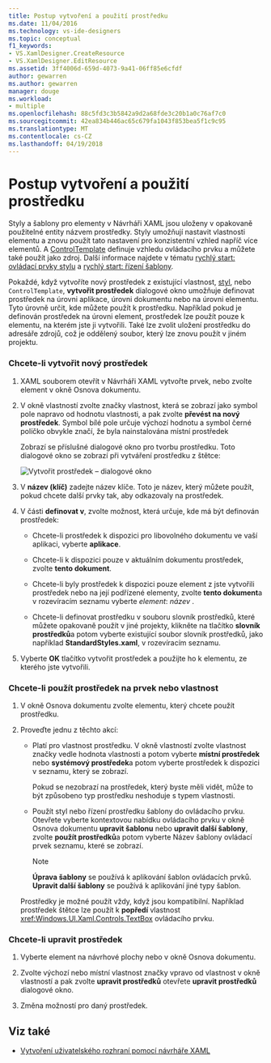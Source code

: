 ```yaml
---
title: Postup vytvoření a použití prostředku
ms.date: 11/04/2016
ms.technology: vs-ide-designers
ms.topic: conceptual
f1_keywords:
- VS.XamlDesigner.CreateResource
- VS.XamlDesigner.EditResource
ms.assetid: 3ff4006d-659d-4073-9a41-06ff85e6cfdf
author: gewarren
ms.author: gewarren
manager: douge
ms.workload:
- multiple
ms.openlocfilehash: 88c5fd3c3b5842a9d2a68fde3c20b1a0c76af7c0
ms.sourcegitcommit: 42ea834b446ac65c679fa1043f853bea5f1c9c95
ms.translationtype: MT
ms.contentlocale: cs-CZ
ms.lasthandoff: 04/19/2018
---
```

# <a name="how-to-create-and-apply-a-resource"></a>Postup vytvoření a použití prostředku
Styly a šablony pro elementy v Návrháři XAML jsou uloženy v opakovaně použitelné entity názvem prostředky. Styly umožňují nastavit vlastnosti elementu a znovu použít tato nastavení pro konzistentní vzhled napříč více elementů. A [ControlTemplate](http://msdn.microsoft.com/library/windows/apps/windows.ui.xaml.controls.controltemplate.aspx) definuje vzhledu ovládacího prvku a můžete také použít jako zdroj. Další informace najdete v tématu [rychlý start: ovládací prvky stylu](http://go.microsoft.com/fwlink/?LinkID=248239) a [rychlý start: řízení šablony](http://go.microsoft.com/fwlink/?LinkID=247982).

 Pokaždé, když vytvoříte nový prostředek z existující vlastnost, [styl](http://msdn.microsoft.com/library/windows/apps/windows.ui.xaml.style.aspx), nebo `ControlTemplate`, **vytvořit prostředek** dialogové okno umožňuje definovat prostředek na úrovni aplikace, úrovni dokumentu nebo na úrovni elementu. Tyto úrovně určit, kde můžete použít k prostředku. Například pokud je definován prostředek na úrovni element, prostředek lze použít pouze k elementu, na kterém jste ji vytvořili. Také lze zvolit uložení prostředku do adresáře zdrojů, což je oddělený soubor, který lze znovu použít v jiném projektu.

### <a name="to-create-a-new-resource"></a>Chcete-li vytvořit nový prostředek

1.  XAML souborem otevřít v Návrháři XAML vytvořte prvek, nebo zvolte element v okně Osnova dokumentu.

2.  V okně vlastností zvolte značky vlastnost, která se zobrazí jako symbol pole napravo od hodnotu vlastnosti, a pak zvolte **převést na nový prostředek**. Symbol bílé pole určuje výchozí hodnotu a symbol černé políčko obvykle značí, že byla nainstalována místní prostředek

     Zobrazí se příslušné dialogové okno pro tvorbu prostředku. Toto dialogové okno se zobrazí při vytváření prostředku z štětce:

     ![Vytvořit prostředek – dialogové okno](../designers/media/xaml_create_resource.png "xaml_create_resource")

3.  V **název (klíč)** zadejte název klíče. Toto je název, který můžete použít, pokud chcete další prvky tak, aby odkazovaly na prostředek.

4.  V části **definovat v**, zvolte možnost, která určuje, kde má být definován prostředek:

    -   Chcete-li prostředek k dispozici pro libovolného dokumentu ve vaší aplikaci, vyberte **aplikace**.

    -   Chcete-li k dispozici pouze v aktuálním dokumentu prostředek, zvolte **tento dokument**.

    -   Chcete-li byly prostředek k dispozici pouze element z jste vytvořili prostředek nebo na její podřízené elementy, zvolte **tento dokument**a v rozevíracím seznamu vyberte *element*: *název* .

    -   Chcete-li definovat prostředku v souboru slovník prostředků, které můžete opakovaně použít v jiné projekty, klikněte na tlačítko **slovník prostředků**a potom vyberte existující soubor slovník prostředků, jako například **StandardStyles.xaml**, v rozevíracím seznamu.

5.  Vyberte **OK** tlačítko vytvořit prostředek a použijte ho k elementu, ze kterého jste vytvořili.

### <a name="to-apply-a-resource-to-an-element-or-property"></a>Chcete-li použít prostředek na prvek nebo vlastnost

1.  V okně Osnova dokumentu zvolte elementu, který chcete použít prostředku.

2.  Proveďte jednu z těchto akcí:

    -   Platí pro vlastnost prostředku. V okně vlastností zvolte vlastnost značky vedle hodnota vlastnosti a potom vyberte **místní prostředek** nebo **systémový prostředek**a potom vyberte prostředek k dispozici v seznamu, který se zobrazí.

         Pokud se nezobrazí na prostředek, který byste měli vidět, může to být způsobeno typ prostředku neshoduje s typem vlastnosti.

    -   Použít styl nebo řízení prostředku šablony do ovládacího prvku. Otevřete vyberte kontextovou nabídku ovládacího prvku v okně Osnova dokumentu **upravit šablonu** nebo **upravit další šablony**, zvolte **použít prostředků**a potom vyberte Název šablony ovládací prvek seznamu, které se zobrazí.

        > [!NOTE]
        >  **Úprava šablony** se používá k aplikování šablon ovládacích prvků. **Upravit další šablony** se používá k aplikování jiné typy šablon.

     Prostředky je možné použít vždy, když jsou kompatibilní. Například prostředek štětce lze použít k **popředí** vlastnost <xref:Windows.UI.Xaml.Controls.TextBox> ovládacího prvku.

### <a name="to-edit-a-resource"></a>Chcete-li upravit prostředek

1.  Vyberte element na návrhové plochy nebo v okně Osnova dokumentu.

2.  Zvolte výchozí nebo místní vlastnost značky vpravo od vlastnost v okně vlastností a pak zvolte **upravit prostředků** otevřete **upravit prostředků** dialogové okno.

3.  Změna možností pro daný prostředek.

## <a name="see-also"></a>Viz také

- [Vytvoření uživatelského rozhraní pomocí návrháře XAML](../designers/creating-a-ui-by-using-xaml-designer-in-visual-studio.md)